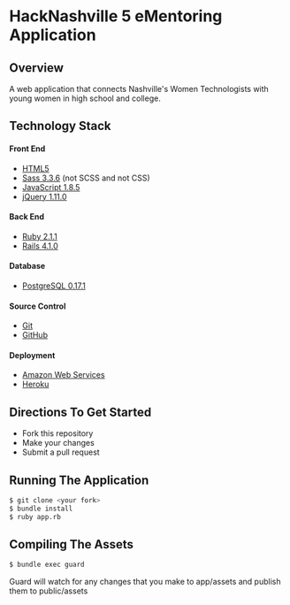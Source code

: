 HackNashville 5 eMentoring Application
==========


Overview
---------------------
A web application that connects Nashville's Women Technologists with young women in high school and college.


Technology Stack
---------------------

#### Front End 
- [HTML5](https://developer.mozilla.org/en-US/docs/Web/Guide/HTML/HTML5)
- [Sass 3.3.6](https://rubygems.org/gems/sass) (not SCSS and not CSS)
- [JavaScript 1.8.5](https://developer.mozilla.org/en-US/docs/Web/JavaScript)
- [jQuery 1.11.0](http://jquery.com/)

#### Back End 
- [Ruby 2.1.1](https://www.ruby-lang.org/)
- [Rails 4.1.0](http://rubyonrails.org/)

#### Database
- [PostgreSQL 0.17.1](http://www.postgresql.org/)

#### Source Control
- [Git](http://git-scm.com/)
- [GitHub](https://github.com/)

#### Deployment
- [Amazon Web Services](http://aws.amazon.com/)
- [Heroku](https://www.heroku.com/)


Directions To Get Started
---------------------
- Fork this repository
- Make your changes
- Submit a pull request


Running The Application
---------------------
````bash
$ git clone <your fork>
$ bundle install
$ ruby app.rb
````


Compiling The Assets
---------------------
````bash
$ bundle exec guard
````

Guard will watch for any changes that you make to app/assets and publish them to public/assets


